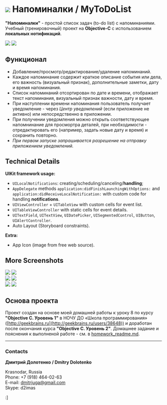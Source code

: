 # ![](https://github.com/DmitrJuga/MyToDoList/blob/master/MyToDoList/Images.xcassets/AppIcon.appiconset/mzl.hrtieshw-29@2x.png)  Напоминалки / MyToDoList

**"Напоминалки"** - простой список задач (to-do list) с напоминаниями. Учебный (тренировочный) проект на **Objective-C** c использованием **локальных нотификаций**.

![](https://github.com/DmitrJuga/MyToDoList/blob/master/screenshots/screenshot1.png)
![](https://github.com/DmitrJuga/MyToDoList/blob/master/screenshots/screenshot2.png)

## Функционал

- Добавление/просмотр/редактирование/удаление напоминаний.
- Каждое напоминание содержит краткое описание события или дела, его важность (визуальный признак), дополнительные заметки, дату и время напоминания.
- Список напоминаний отсортирован по дате и времени, отображает текст напоминания, визуальный признак важности, дату и время.
- При наступлении времени напоминания пользователь получает уведомление - через *Центр уведомлений* (если приложение не активно) или непосредственно в приложении.
- При получении уведомления можно открыть соответствующее напомнинание для просмортра деталей, при необходимости - отредактировать его (например, задать новые дату и время) и сохранить повторно.
- *При первом запуске запрашивается разрешение на отправку приложением уведомлений.*

## Technical Details

**UIKit framework usage:**
- `UILocalNotifications`: creating/scheduling/canceling/**handling**;
- `AppDelegate` methods `application:didFinishLaunchingWithOptions:` and `application:didReceiveLocalNotification:` with custom code for handling **notifications**.
- `UIViewController` + `UITableView` with custom cells for event list.
- `UITableViewController` with static cells for event details.
- `UITextField`, `UITextView`, `UIDatePicker`, `UISegmentedControl`, `UIButton`, `UIAlertController`.
- Auto Layout (Storyboard constraints).

**Extra:**
- App Icon (image from free web source).

## More Screenshots

![](https://github.com/DmitrJuga/MyToDoList/blob/master/screenshots/screenshot3.png)
![](https://github.com/DmitrJuga/MyToDoList/blob/master/screenshots/screenshot3a.png)   
![](https://github.com/DmitrJuga/MyToDoList/blob/master/screenshots/screenshot4.png)
![](https://github.com/DmitrJuga/MyToDoList/blob/master/screenshots/screenshot4a.png)   
![](https://github.com/DmitrJuga/MyToDoList/blob/master/screenshots/screenshot5.png)
![](https://github.com/DmitrJuga/MyToDoList/blob/master/screenshots/screenshot6.png)   

## Основа проекта

Проект создан на основе моей домашней работы к уроку 8 по курсу **"Objective C. Уровень 1"** в НОЧУ ДО «Школа программирования» ([http://geekbrains.ru](http://geekbrains.ru/users/38648)) и доработан после окончания курса **"Objective C. Уровень 2"**. Домашнее задание и пояснения к выполненой работе - см. в [homework_readme.md](https://github.com/DmitrJuga/MyToDoList/blob/master/homework_readme.md).

---

### Contacts

**Дмитрий Долотенко / Dmitry Dolotenko**

Krasnodar, Russia   
Phone: +7 (918) 464-02-63   
E-mail: <dmitrjuga@gmail.com>   
Skype: d2imas

:]

